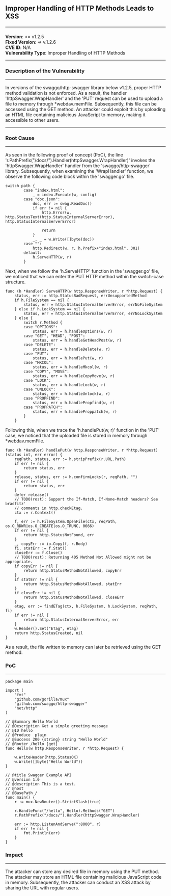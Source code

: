 ## Improper Handling of HTTP Methods Leads to XSS<hr>

**Version**: <= v1.2.5<br>
**Fixed Version**: => v.1.2.6<br>
**CVE ID**: N/A<br>
**Vulnerability Type**: Improper Handling of HTTP Methods<br><hr>

### Description of the Vulnerability<hr>

In versions of the swaggo/http-swagger library below v1.2.5, proper HTTP method validation is not enforced. As a result, the handler 'httpSwagger.WrapHandler' and the 'PUT' request can be used to upload a file to memory through *webdav.memFile. Subsequently, this file can be accessed using the GET method. An attacker could exploit this by uploading an HTML file containing malicious JavaScript to memory, making it accessible to other users.
<hr>

### Root Cause<hr>

As seen in the following proof of concept (PoC), the line 'r.PathPrefix("/docs/").Handler(httpSwagger.WrapHandler)' invokes the 'httpSwagger.WrapHandler' handler from the 'swaggo/http-swagger' library. Subsequently, when examining the 'WrapHandler' function, we observe the following code block within the 'swagger.go' file.
```golang
switch path {
		case "index.html":
			_ = index.Execute(w, config)
		case "doc.json":
			doc, err := swag.ReadDoc()
			if err != nil {
				http.Error(w, http.StatusText(http.StatusInternalServerError), http.StatusInternalServerError)

				return
			}
			_, _ = w.Write([]byte(doc))
		case "":
			http.Redirect(w, r, h.Prefix+"index.html", 301)
		default:
			h.ServeHTTP(w, r)
		}
```
Next, when we follow the 'h.ServeHTTP' function in the 'swagger.go' file, we noticed that we can enter the PUT HTTP method within the switch-case structure.

```golang
func (h *Handler) ServeHTTP(w http.ResponseWriter, r *http.Request) {
	status, err := http.StatusBadRequest, errUnsupportedMethod
	if h.FileSystem == nil {
		status, err = http.StatusInternalServerError, errNoFileSystem
	} else if h.LockSystem == nil {
		status, err = http.StatusInternalServerError, errNoLockSystem
	} else {
		switch r.Method {
		case "OPTIONS":
			status, err = h.handleOptions(w, r)
		case "GET", "HEAD", "POST":
			status, err = h.handleGetHeadPost(w, r)
		case "DELETE":
			status, err = h.handleDelete(w, r)
		case "PUT":
			status, err = h.handlePut(w, r)
		case "MKCOL":
			status, err = h.handleMkcol(w, r)
		case "COPY", "MOVE":
			status, err = h.handleCopyMove(w, r)
		case "LOCK":
			status, err = h.handleLock(w, r)
		case "UNLOCK":
			status, err = h.handleUnlock(w, r)
		case "PROPFIND":
			status, err = h.handlePropfind(w, r)
		case "PROPPATCH":
			status, err = h.handleProppatch(w, r)
		}
	}
```

Following this, when we trace the 'h.handlePut(w, r)' function in the 'PUT' case, we noticed that the uploaded file is stored in memory through *webdav.memFile.
```golang
func (h *Handler) handlePut(w http.ResponseWriter, r *http.Request) (status int, err error) {
	reqPath, status, err := h.stripPrefix(r.URL.Path)
	if err != nil {
		return status, err
	}
	release, status, err := h.confirmLocks(r, reqPath, "")
	if err != nil {
		return status, err
	}
	defer release()
	// TODO(rost): Support the If-Match, If-None-Match headers? See bradfitz'
	// comments in http.checkEtag.
	ctx := r.Context()

	f, err := h.FileSystem.OpenFile(ctx, reqPath, os.O_RDWR|os.O_CREATE|os.O_TRUNC, 0666)
	if err != nil {
		return http.StatusNotFound, err
	}
	_, copyErr := io.Copy(f, r.Body)
	fi, statErr := f.Stat()
	closeErr := f.Close()
	// TODO(rost): Returning 405 Method Not Allowed might not be appropriate.
	if copyErr != nil {
		return http.StatusMethodNotAllowed, copyErr
	}
	if statErr != nil {
		return http.StatusMethodNotAllowed, statErr
	}
	if closeErr != nil {
		return http.StatusMethodNotAllowed, closeErr
	}
	etag, err := findETag(ctx, h.FileSystem, h.LockSystem, reqPath, fi)
	if err != nil {
		return http.StatusInternalServerError, err
	}
	w.Header().Set("ETag", etag)
	return http.StatusCreated, nil
}

```

As a result, the file written to memory can later be retrieved using the GET method.
### PoC<hr>

```golang
package main

import (
	"fmt"
	"github.com/gorilla/mux"
	"github.com/swaggo/http-swagger"
	"net/http"
)

// @Summary Hello World
// @Description Get a simple greeting message
// @ID hello
// @Produce  plain
// @Success 200 {string} string "Hello World"
// @Router /hello [get]
func Hello(w http.ResponseWriter, r *http.Request) {

	w.WriteHeader(http.StatusOK)
	w.Write([]byte("Hello World"))
}

// @title Swagger Example API
// @version 1.0
// @description This is a test.
// @host
// @BasePath /
func main() {
	r := mux.NewRouter().StrictSlash(true)

	r.HandleFunc("/hello", Hello).Methods("GET")
	r.PathPrefix("/docs/").Handler(httpSwagger.WrapHandler)

	err := http.ListenAndServe(":8000", r)
	if err != nil {
		fmt.Println(err)
	}
}

```

### Impact<hr>

The attacker can store any desired file in memory using the PUT method. The attacker may store an HTML file containing malicious JavaScript code in memory. Subsequently, the attacker can conduct an XSS attack by sharing the URL with regular users.
